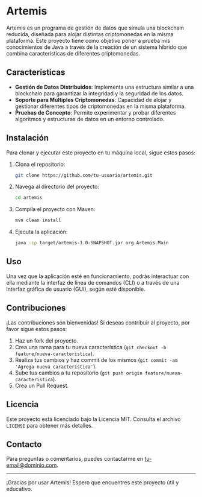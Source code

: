 # Artemis

Artemis es un programa de gestión de datos que simula una blockchain reducida, diseñada para alojar distintas criptomonedas en la misma plataforma. Este proyecto tiene como objetivo poner a prueba mis conocimientos de Java a través de la creación de un sistema híbrido que combina características de diferentes criptomonedas.

## Características

- **Gestión de Datos Distribuidos**: Implementa una estructura similar a una blockchain para garantizar la integridad y la seguridad de los datos.
- **Soporte para Múltiples Criptomonedas**: Capacidad de alojar y gestionar diferentes tipos de criptomonedas en la misma plataforma.
- **Pruebas de Concepto**: Permite experimentar y probar diferentes algoritmos y estructuras de datos en un entorno controlado.

## Instalación

Para clonar y ejecutar este proyecto en tu máquina local, sigue estos pasos:

1. Clona el repositorio:
    ```bash
    git clone https://github.com/tu-usuario/artemis.git
    ```
2. Navega al directorio del proyecto:
    ```bash
    cd artemis
    ```
3. Compila el proyecto con Maven:
    ```bash
    mvn clean install
    ```
4. Ejecuta la aplicación:
    ```bash
    java -cp target/artemis-1.0-SNAPSHOT.jar org.Artemis.Main
    ```

## Uso

Una vez que la aplicación esté en funcionamiento, podrás interactuar con ella mediante la interfaz de línea de comandos (CLI) o a través de una interfaz gráfica de usuario (GUI), según esté disponible.

## Contribuciones

¡Las contribuciones son bienvenidas! Si deseas contribuir al proyecto, por favor sigue estos pasos:

1. Haz un fork del proyecto.
2. Crea una rama para tu nueva característica (`git checkout -b feature/nueva-caracteristica`).
3. Realiza tus cambios y haz commit de los mismos (`git commit -am 'Agrega nueva característica'`).
4. Sube tus cambios a tu repositorio (`git push origin feature/nueva-caracteristica`).
5. Crea un Pull Request.

## Licencia

Este proyecto está licenciado bajo la Licencia MIT. Consulta el archivo `LICENSE` para obtener más detalles.

## Contacto

Para preguntas o comentarios, puedes contactarme en [tu-email@dominio.com](mailto:tu-email@dominio.com).

---

¡Gracias por usar Artemis! Espero que encuentres este proyecto útil y educativo.